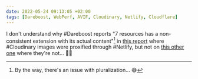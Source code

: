 ```yaml
---
date: 2022-05-24 09:13:05 +02:00
tags: [Dareboost, WebPerf, AVIF, Cloudinary, Netlify, Cloudflare]
---
```


I don't understand why #Dareboost reports "7 resources has a non-consistent extension with its actual content"[^plural] in [this report](https://www.dareboost.com/en/report/28332/a_4628b27696b2ef918a15d939d) where #Cloudinary images were proxified through #Netlify, but not on [this other one](https://www.dareboost.com/en/report/28332/a_4628c78e96b2ef918a1606f88) where they're not… 🤷‍♂️

[^plural]: By the way, there's an issue with pluralization… 😅
